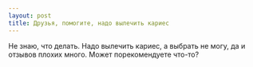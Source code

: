 ```yaml
---
layout: post 
title: Друзья, помогите, надо вылечить кариес 
--- 
```

Не знаю, что делать. Надо вылечить кариес, а выбрать не могу, да и отзывов плохих много. Может порекомендуете что-то?